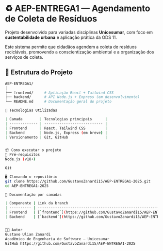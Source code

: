 # ♻️ AEP-ENTREGA1 — Agendamento de Coleta de Resíduos

Projeto desenvolvido para variadas disciplinas  **Unicesumar**, com foco em **sustentabilidade urbana** e aplicação prática da ODS 11.

Este sistema permite que cidadãos agendem a coleta de resíduos recicláveis, promovendo a conscientização ambiental e a organização dos serviços de coleta.

## 📁 Estrutura do Projeto

```bash
AEP-ENTREGA1/
│
├── frontend/     # Aplicação React + Tailwind CSS
├── backend/      # API Node.js + Express (em desenvolvimento)
└── README.md     # Documentação geral do projeto

🚀 Tecnologias Utilizadas

| Camada        | Tecnologias principais      |
| ------------- | --------------------------- |
| Frontend      | React, Tailwind CSS         |
| Backend       | Node.js, Express (em breve) |
| Versionamento | Git, GitHub                 |


📦 Como executar o projeto
🔧 Pré-requisitos
Node.js (v18+)

Git

🖥️ Clonando o repositório
git clone https://github.com/GustavoZanardi15/AEP-ENTREGA1-2025.git
cd AEP-ENTREGA1-2025

📌 Documentação por camadas

| Componente | Link da branch                                                                    | Descrição                                 |
| ---------- | --------------------------------------------------------------------------------- | ----------------------------------------- |
| Frontend   | [`frontend`](https://github.com/GustavoZanardi15/AEP-ENTREGA1-2025/tree/frontend) | Interface do usuário com React + Tailwind |
| Backend    | [`backend`](https://github.com/GustavoZanardi15/AEP-ENTREGA1-2025/tree/backend)   | API para agendamentos (em breve)          |


👨‍💻 Autor
Gustavo Ulian Zanardi
Acadêmico de Engenharia de Software — Unicesumar
GitHub https://github.com/GustavoZanardi15/AEP-ENTREGA1-2025

